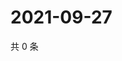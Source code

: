 # 2021-09-27

共 0 条

<!-- BEGIN WEIBO -->
<!-- 最后更新时间 Mon Sep 27 2021 18:15:42 GMT+0800 (China Standard Time) -->

<!-- END WEIBO -->
